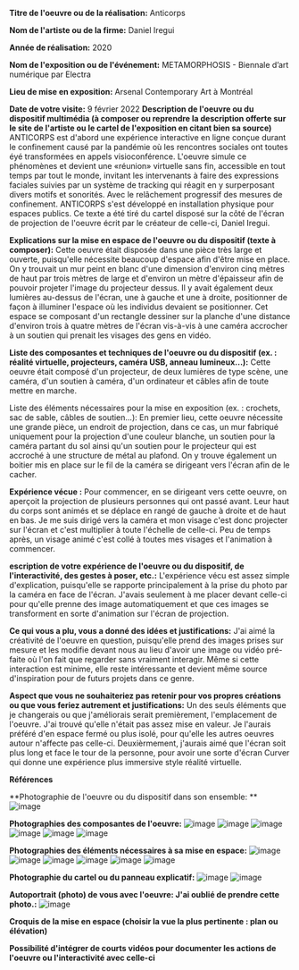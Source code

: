 **Titre de l'oeuvre ou de la réalisation:** Anticorps

**Nom de l'artiste ou de la firme:** Daniel Iregui

**Année de réalisation:** 2020

**Nom de l'exposition ou de l'événement:** METAMORPHOSIS - Biennale d’art numérique par Electra

**Lieu de mise en exposition:** Arsenal Contemporary Art à Montréal

**Date de votre visite:** 9 février 2022
**Description de l'oeuvre ou du dispositif multimédia (à composer ou reprendre la description offerte sur le site de l'artiste ou le cartel de l'exposition en citant bien sa source)**  ANTICORPS est d'abord une expérience interactive en ligne conçue durant le confinement causé par la pandémie où les rencontres sociales ont toutes éyé transformées en appels visioconférence. L'oeuvre simule ce phénomènes et devient une «réunion» virtuelle sans fin, accessible en tout temps par tout le monde, invitant les intervenants à faire des expressions faciales suivies par un système de tracking qui réagit en y surperposant divers motifs et sonorités. Avec le relâchement progressif des mesures de confinement. ANTICORPS s'est développé en installation physique pour espaces publics. Ce texte a été tiré du cartel disposé sur la côté de l'écran de projection de l'oeuvre écrit par le créateur de celle-ci, Daniel Iregui.

**Explications sur la mise en espace de l'oeuvre ou du dispositif (texte à composer):** Cette oeuvre était disposée dans une pièce très large et ouverte, puisqu'elle nécessite beaucoup d'espace afin d'être mise en place. On y trouvait un mur peint en blanc d'une dimension d'environ cinq mètres de haut par trois mètres de large et d'environ un mètre d'épaisseur afin de pouvoir projeter l'image du projecteur dessus. Il y avait également deux lumières au-dessus de l'écran, une à gauche et une à droite, positionner de façon à illuminer l'espace où les individus devaient se positionner. Cet espace se composant d'un rectangle dessiner sur la planche d'une distance d'environ trois à quatre mètres de l'écran  vis-à-vis à une caméra accrocher à un soutien qui prenait les visages des gens en vidéo. 

**Liste des composantes et techniques de l'oeuvre ou du dispositif (ex. : réalité virtuelle, projecteurs, caméra USB, anneau lumineux...):** Cette oeuvre était composé d'un projecteur, de deux lumières de type scène, une caméra, d'un soutien à caméra, d'un ordinateur et câbles afin de toute mettre en marche. 


Liste des éléments nécessaires pour la mise en exposition (ex. : crochets, sac de sable, câbles de soutien...): En premier lieu, cette oeuvre nécessite une grande pièce, un endroit de projection, dans ce cas, un mur fabriqué uniquement pour la projection d'une couleur blanche, un soutien pour la caméra partant du sol ainsi qu'un soutien pour le projecteur qui est accroché à une structure de métal au plafond. On y trouve également un boitier mis en place sur le fil de la caméra se dirigeant vers l'écran afin de le cacher.

**Expérience vécue :** Pour commencer, en se dirigeant vers cette oeuvre, on aperçoit la projection de plusieurs personnes qui ont passé avant. Leur haut du corps sont animés et se déplace en rangé de gauche à droite et de haut en bas. Je me suis dirigé vers la caméra et mon visage c'est donc projecter sur l'écran et c'est multiplier à toute l'échelle de celle-ci. Peu de temps après, un visage animé c'est collé à toutes mes visages et l'animation à commencer.

**escription de votre expérience de l'oeuvre ou du dispositif, de l'interactivité, des gestes à poser, etc.:** L'expérience vécu est assez simple d'explication, puisqu'elle se rapporte principalement à la prise du photo par la caméra en face de l'écran. J'avais seulement à me placer devant celle-ci pour qu'elle prenne des image automatiquement et que ces images se transforment en sorte d'animation sur l'écran de projection.

**Ce qui vous a plu, vous a donné des idées et justifications:** J'ai aimé la créativité de l'oeuvre en question, puisqu'elle prend des images prises sur mesure et les modifie devant nous au lieu d'avoir une image ou vidéo pré-faite où l'on fait que regarder sans vraiment interagir. Même si cette interaction est minime, elle reste intéressante et devient même source d'inspiration pour de futurs projets dans ce genre. 

**Aspect que vous ne souhaiteriez pas retenir pour vos propres créations ou que vous feriez autrement et justifications:** Un des seuls éléments que je changerais ou que j'améliorais serait premièrement, l'emplacement de l'oeuvre. J'ai trouvé qu'elle n'était pas assez mise en valeur. Je l'aurais préféré d'en espace fermé ou plus isolé, pour qu'elle les autres oeuvres autour n'affecte pas celle-ci. Deuxièrmement, j'aurais aimé que l'écran soit plus long et face le tour de la personne, pour avoir une sorte d'écran Curver qui donne une expérience plus immersive style réalité virtuelle.

**Références**

**Photographie de l'oeuvre ou du dispositif dans son ensemble: **
![image](https://github.com/SOStoke/Portfolio_Laniel_Kevin_02/blob/main/Bian_ANTICORPS/media/20220209_204210268_iOS.jpg?raw=true)


**Photographies des composantes de l'oeuvre:**
![image](https://github.com/SOStoke/Portfolio_Laniel_Kevin_02/blob/main/Bian_ANTICORPS/media/20220209_204348611_iOS.jpg?raw=true)
![image](https://github.com/SOStoke/Portfolio_Laniel_Kevin_02/blob/main/Bian_ANTICORPS/media/20220209_204210268_iOS.jpg?raw=true)
![image](https://github.com/SOStoke/Portfolio_Laniel_Kevin_02/blob/main/Bian_ANTICORPS/media/20220209_204301160_iOS.jpg?raw=true)
![image](https://github.com/SOStoke/Portfolio_Laniel_Kevin_02/blob/main/Bian_ANTICORPS/media/20220209_204340306_iOS.jpg?raw=true)
![image](https://github.com/SOStoke/Portfolio_Laniel_Kevin_02/blob/main/Bian_ANTICORPS/media/20220209_204732072_iOS.jpg?raw=true)
![image](https://github.com/SOStoke/Portfolio_Laniel_Kevin_02/blob/main/Bian_ANTICORPS/media/20220209_204619033_iOS.jpg?raw=true)

**Photographies des éléments nécessaires à sa mise en espace:**
![image](https://github.com/SOStoke/Portfolio_Laniel_Kevin_02/blob/main/Bian_ANTICORPS/media/20220209_204619033_iOS.jpg?raw=true)
![image](https://github.com/SOStoke/Portfolio_Laniel_Kevin_02/blob/main/Bian_ANTICORPS/media/20220209_204626790_iOS.jpg?raw=true)
![image](https://github.com/SOStoke/Portfolio_Laniel_Kevin_02/blob/main/Bian_ANTICORPS/media/20220209_204210268_iOS.jpg?raw=true)
![image](https://github.com/SOStoke/Portfolio_Laniel_Kevin_02/blob/main/Bian_ANTICORPS/media/20220209_204444330_iOS.jpg?raw=true)
![image](https://github.com/SOStoke/Portfolio_Laniel_Kevin_02/blob/main/Bian_ANTICORPS/media/20220209_204504614_iOS.jpg?raw=true)
![image](https://github.com/SOStoke/Portfolio_Laniel_Kevin_02/blob/main/Bian_ANTICORPS/media/20220209_204614850_iOS.jpg?raw=true)

**Photographie du cartel ou du panneau explicatif:**
![image](https://github.com/SOStoke/Portfolio_Laniel_Kevin_02/blob/main/Bian_ANTICORPS/media/20220209_204518688_iOS.jpg?raw=true)
![image](https://github.com/SOStoke/Portfolio_Laniel_Kevin_02/blob/main/Bian_ANTICORPS/media/20220209_204542117_iOS.jpg?raw=true)

**Autoportrait (photo) de vous avec l'oeuvre: J'ai oublié de prendre cette photo.:**
![image](https://github.com/SOStoke/Portfolio_Laniel_Kevin_02/blob/main/Bian_ANTICORPS/media/20220209_204318406_iOS.jpg?raw=true)

**Croquis de la mise en espace (choisir la vue la plus pertinente : plan ou élévation)**

**Possibilité d'intégrer de courts vidéos pour documenter les actions de l'oeuvre ou l'interactivité avec celle-ci**
